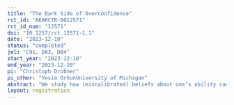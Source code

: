 ```yaml
---
title: "The Dark Side of Overconfidence"
rct_id: "AEARCTR-0012571"
rct_id_num: "12571"
doi: "10.1257/rct.12571-1.1"
date: "2023-12-10"
status: "completed"
jel: "C91, D83, D84"
start_year: "2023-12-10"
end_year: "2023-12-20"
pi: "Christoph Drobner"
pi_other: "Yesim OrhunUniversity of Michigan"
abstract: "We study how (miscalibrated) beliefs about one’s ability causally affect optimal actions through (misguided) inferences about an external fundamental. Our experimental paradigm ensures that the causal impact of beliefs on effort solely operates through inferences about an external fundamental to eliminate any motivational confounds arising from learning about one’s ability."
layout: registration
---
```


